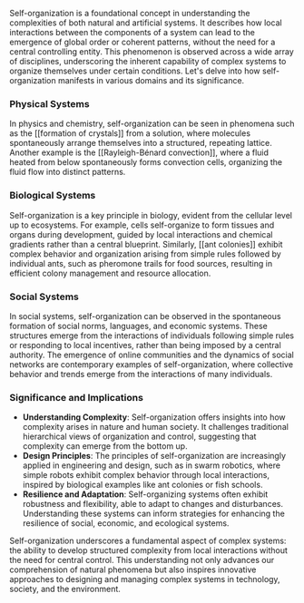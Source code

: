 Self-organization is a foundational concept in understanding the complexities of both natural and artificial systems. It describes how local interactions between the components of a system can lead to the emergence of global order or coherent patterns, without the need for a central controlling entity. This phenomenon is observed across a wide array of disciplines, underscoring the inherent capability of complex systems to organize themselves under certain conditions. Let's delve into how self-organization manifests in various domains and its significance.

### Physical Systems

In physics and chemistry, self-organization can be seen in phenomena such as the [[formation of crystals]] from a solution, where molecules spontaneously arrange themselves into a structured, repeating lattice. Another example is the [[Rayleigh-Bénard convection]], where a fluid heated from below spontaneously forms convection cells, organizing the fluid flow into distinct patterns.

### Biological Systems

Self-organization is a key principle in biology, evident from the cellular level up to ecosystems. For example, cells self-organize to form tissues and organs during development, guided by local interactions and chemical gradients rather than a central blueprint. Similarly, [[ant colonies]] exhibit complex behavior and organization arising from simple rules followed by individual ants, such as pheromone trails for food sources, resulting in efficient colony management and resource allocation.

### Social Systems

In social systems, self-organization can be observed in the spontaneous formation of social norms, languages, and economic systems. These structures emerge from the interactions of individuals following simple rules or responding to local incentives, rather than being imposed by a central authority. The emergence of online communities and the dynamics of social networks are contemporary examples of self-organization, where collective behavior and trends emerge from the interactions of many individuals.

### Significance and Implications

- **Understanding Complexity**: Self-organization offers insights into how complexity arises in nature and human society. It challenges traditional hierarchical views of organization and control, suggesting that complexity can emerge from the bottom up.
- **Design Principles**: The principles of self-organization are increasingly applied in engineering and design, such as in swarm robotics, where simple robots exhibit complex behavior through local interactions, inspired by biological examples like ant colonies or fish schools.
- **Resilience and Adaptation**: Self-organizing systems often exhibit robustness and flexibility, able to adapt to changes and disturbances. Understanding these systems can inform strategies for enhancing the resilience of social, economic, and ecological systems.

Self-organization underscores a fundamental aspect of complex systems: the ability to develop structured complexity from local interactions without the need for central control. This understanding not only advances our comprehension of natural phenomena but also inspires innovative approaches to designing and managing complex systems in technology, society, and the environment.